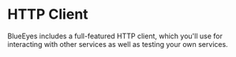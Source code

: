 # HTTP Client
 
 BlueEyes includes a full-featured HTTP client, which you'll use for interacting with other services as well as testing your own services.
